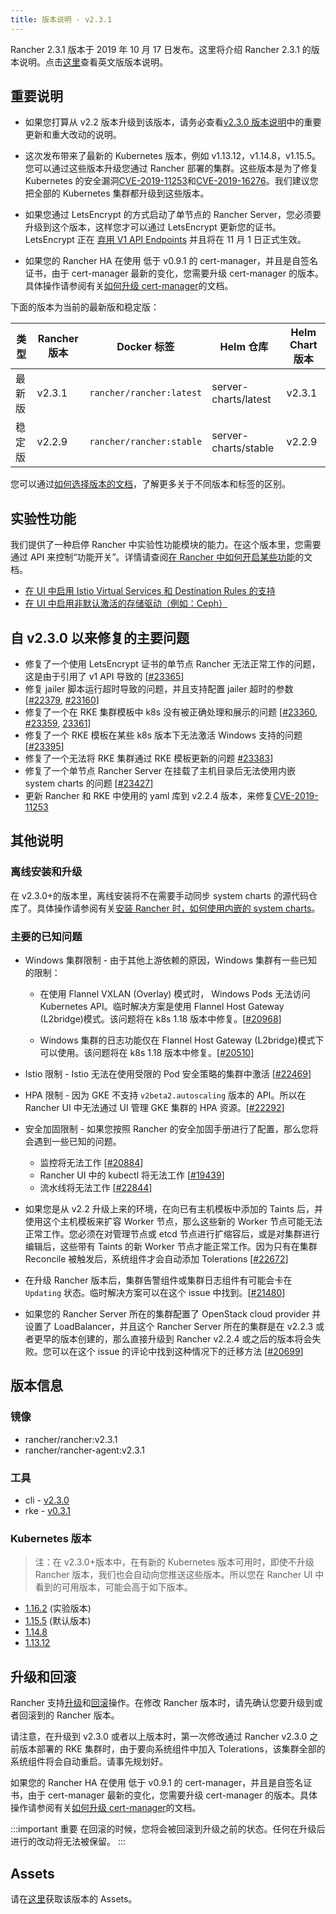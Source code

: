 ```yaml
---
title: 版本说明 - v2.3.1
---
```


Rancher 2.3.1 版本于 2019 年 10 月 17 日发布。这里将介绍 Rancher 2.3.1 的版本说明。点击[这里](https://github.com/rancher/rancher/releases/tag/v2.3.1)查看英文版版本说明。

## 重要说明

- 如果您打算从 v2.2 版本升级到该版本，请务必查看[v2.3.0 版本说明](/docs/releases/v2.3.0)中的重要更新和重大改动的说明。

- 这次发布带来了最新的 Kubernetes 版本，例如 v1.13.12，v1.14.8，v1.15.5。您可以通过这些版本升级您通过 Rancher 部署的集群。这些版本是为了修复 Kubernetes 的安全漏洞[CVE-2019-11253](https://groups.google.com/forum/m/#!topic/kubernetes-announce/_a6vYXOzBVw)和[CVE-2019-16276](https://groups.google.com/forum/#!msg/kubernetes-security-announce/PtsUCqFi4h4/Su9Qg5TaBwAJ)。我们建议您把全部的 Kubernetes 集群都升级到这些版本。

- 如果您通过 LetsEncrypt 的方式启动了单节点的 Rancher Server，您必须要升级到这个版本，这样您才可以通过 LetsEncrypt 更新您的证书。LetsEncrypt 正在 [弃用 V1 API Endpoints](https://calendar.google.com/calendar/embed?src=letsencrypt.org_caqskun93lgiabjj4ba9cb1rek%40group.calendar.google.com) 并且将在 11 月 1 日正式生效。

- 如果您的 Rancher HA 在使用 低于 v0.9.1 的 cert-manager，并且是自签名证书，由于 cert-manager 最新的变化，您需要升级 cert-manager 的版本。具体操作请参阅有关[如何升级 cert-manager](/docs/installation/options/upgrading-cert-manager/_index)的文档。

下面的版本为当前的最新版和稳定版：

| 类型   | Rancher 版本 | Docker 标签              | Helm 仓库            | Helm Chart 版本 |
| ------ | ------------ | ------------------------ | -------------------- | --------------- |
| 最新版 | v2.3.1       | `rancher/rancher:latest` | server-charts/latest | v2.3.1          |
| 稳定版 | v2.2.9       | `rancher/rancher:stable` | server-charts/stable | v2.2.9          |

您可以通过[如何选择版本的文档](/docs/installation/options/server-tags/_index)，了解更多关于不同版本和标签的区别。

## 实验性功能

我们提供了一种启停 Rancher 中实验性功能模块的能力。在这个版本里，您需要通过 API 来控制“功能开关”。详情请查阅[在 Rancher 中如何开启某些功能](/docs/installation/options/feature-flags/_index)的文档。

- [在 UI 中启用 Istio Virtual Services 和 Destination Rules 的支持](/docs/installation/options/feature-flags/istio-virtual-service-ui/_index)
- [在 UI 中启用非默认激活的存储驱动（例如：Ceph）](/docs/installation/options/feature-flags/enable-not-default-storage-drivers/_index)

## 自 v2.3.0 以来修复的主要问题

- 修复了一个使用 LetsEncrypt 证书的单节点 Rancher 无法正常工作的问题，这是由于引用了 v1 API 导致的 [[#23365](https://github.com/rancherio/rancher/issues/23365)]
- 修复 jailer 脚本运行超时导致的问题，并且支持配置 jailer 超时的参数 [[#22379](https://github.com/rancherio/rancher/issues/23379), [#23160](https://github.com/rancherio/rancher/issues/23160)]
- 修复了一个在 RKE 集群模板中 k8s 没有被正确处理和展示的问题 [[#23360](https://github.com/rancherio/rancher/issues/23360), [#23359](https://github.com/rancherio/rancher/issues/23359), [23361](https://github.com/rancherio/rancher/issues/23361)]
- 修复了一个 RKE 模板在某些 k8s 版本下无法激活 Windows 支持的问题 [[#23395](https://github.com/rancherio/rancher/issues/23395)]
- 修复了一个无法将 RKE 集群通过 RKE 模板更新的问题 [#23383](https://github.com/rancherio/rancher/issues/23383)]
- 修复了一个单节点 Rancher Server 在挂载了主机目录后无法使用内嵌 system charts 的问题 [[#23427](https://github.com/rancher/rancher/issues/23427)]
- 更新 Rancher 和 RKE 中使用的 yaml 库到 v2.2.4 版本，来修复[CVE-2019-11253](https://github.com/rancher/rancher/pull/23401)

## 其他说明

### 离线安装和升级

在 v2.3.0+的版本里，离线安装将不在需要手动同步 system charts 的源代码仓库了。具体操作请参阅有关[安装 Rancher 时，如何使用内嵌的 system charts](/docs/installation/other-installation-methods/air-gap/install-rancher/_index)。

### 主要的已知问题

- Windows 集群限制 - 由于其他上游依赖的原因，Windows 集群有一些已知的限制：

  - 在使用 Flannel VXLAN (Overlay) 模式时， Windows Pods 无法访问 Kubernetes API。临时解决方案是使用 Flannel Host Gateway (L2bridge)模式。该问题将在 k8s 1.18 版本中修复。[[#20968](https://github.com/rancher/rancher/issues/20968)]

  - Windows 集群的日志功能仅在 Flannel Host Gateway (L2bridge)模式下可以使用。该问题将在 k8s 1.18 版本中修复。[[#20510](https://github.com/rancher/rancher/issues/20510)]

- Istio 限制 - Istio 无法在使用受限的 Pod 安全策略的集群中激活 [[#22469](https://github.com/rancher/rancher/issues/22469)]

- HPA 限制 - 因为 GKE 不支持 `v2beta2.autoscaling` 版本的 API。所以在 Rancher UI 中无法通过 UI 管理 GKE 集群的 HPA 资源。[[#22292](https://github.com/rancher/rancher/issues/22292)]

- 安全加固限制 - 如果您按照 Rancher 的安全加固手册进行了配置，那么您将会遇到一些已知的问题。

  - 监控将无法工作 [[#20884](https://github.com/rancher/rancher/issues/20884)]
  - Rancher UI 中的 kubectl 将无法工作 [[#19439](https://github.com/rancher/rancher/issues/19439)]
  - 流水线将无法工作 [[#22844](https://github.com/rancher/rancher/issues/22844)]

- 如果您是从 v2.2 升级上来的环境，在向已有主机模板中添加的 Taints 后，并使用这个主机模板来扩容 Worker 节点，那么这些新的 Worker 节点可能无法正常工作。您必须在对管理节点或 etcd 节点进行扩缩容后，或是对集群进行编辑后，这些带有 Taints 的新 Worker 节点才能正常工作。因为只有在集群 Reconcile 被触发后，系统组件才会自动添加 Tolerations [[#22672](https://github.com/rancher/rancher/issues/22672)]

- 在升级 Rancher 版本后，集群告警组件或集群日志组件有可能会卡在 `Updating` 状态。临时解决方案可以在这个 issue 中找到。[[#21480](https://github.com/rancher/rancher/issues/21480)]

- 如果您的 Rancher Server 所在的集群配置了 OpenStack cloud provider 并设置了 LoadBalancer，并且这个 Rancher Server 所在的集群是在 v2.2.3 或者更早的版本创建的，那么直接升级到 Rancher v2.2.4 或之后的版本将会失败。您可以在这个 issue 的评论中找到这种情况下的迁移方法 [[#20699](https://github.com/rancher/rancher/issues/20699)]

## 版本信息

### 镜像

- rancher/rancher:v2.3.1
- rancher/rancher-agent:v2.3.1

### 工具

- cli - [v2.3.0](https://github.com/rancher/cli/releases/tag/v2.3.0)
- rke - [v0.3.1](https://github.com/rancher/rke/releases/tag/v0.3.1)

### Kubernetes 版本

> 注：在 v2.3.0+版本中，在有新的 Kubernetes 版本可用时，即使不升级 Rancher 版本，我们也会自动向您推送这些版本。所以您在 Rancher UI 中看到的可用版本，可能会高于如下版本。

- [1.16.2](https://github.com/rancher/hyperkube/releases/tag/v1.16.2-rancher1) (实验版本)
- [1.15.5](https://github.com/rancher/hyperkube/releases/tag/v1.15.5-rancher1) (默认版本)
- [1.14.8](https://github.com/rancher/hyperkube/releases/tag/v1.14.8-rancher1)
- [1.13.12](https://github.com/rancher/hyperkube/releases/tag/v1.13.12-rancher1)

## 升级和回滚

Rancher 支持[升级](/docs/upgrades/_index)和[回滚](/docs/upgrades/rollbacks/_index)操作。在修改 Rancher 版本时，请先确认您要升级到或者回滚到的 Rancher 版本。

请注意，在升级到 v2.3.0 或者以上版本时，第一次修改通过 Rancher v2.3.0 之前版本部署的 RKE 集群时，由于要向系统组件中加入 Tolerations，该集群全部的系统组件将会自动重启。请事先规划好。

如果您的 Rancher HA 在使用 低于 v0.9.1 的 cert-manager，并且是自签名证书，由于 cert-manager 最新的变化，您需要升级 cert-manager 的版本。具体操作请参阅有关[如何升级 cert-manager](/docs/installation/options/upgrading-cert-manager/_index)的文档。

:::important 重要
在回滚的时候，您将会被回滚到升级之前的状态。任何在升级后进行的改动将无法被保留。
:::

## Assets

请在[这里](https://github.com/rancher/rancher/releases/tag/v2.3.1)获取该版本的 Assets。
